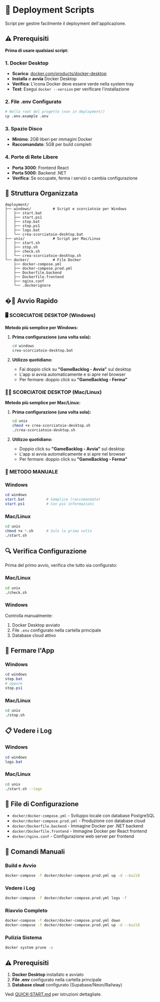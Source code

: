 # 🐳 Deployment Scripts

Script per gestire facilmente il deployment dell'applicazione.

## ⚠️ Prerequisiti

**Prima di usare qualsiasi script:**

### 1. Docker Desktop
- **Scarica**: [docker.com/products/docker-desktop](https://www.docker.com/products/docker-desktop/)
- **Installa** e **avvia** Docker Desktop
- **Verifica**: L'icona Docker deve essere verde nella system tray
- **Test**: Esegui `docker --version` per verificare l'installazione

### 2. File .env Configurato
```bash
# Nella root del progetto (non in deployment/)
cp .env.example .env
```

### 3. Spazio Disco
- **Minimo**: 2GB liberi per immagini Docker
- **Raccomandato**: 5GB per build completi

### 4. Porte di Rete Libere
- **Porta 3000**: Frontend React
- **Porta 5000**: Backend .NET
- **Verifica**: Se occupate, ferma i servizi o cambia configurazione

## 📁 Struttura Organizzata

```
deployment/
├── windows/          # Script e scorciatoie per Windows
│   ├── start.bat
│   ├── start.ps1
│   ├── stop.bat
│   ├── stop.ps1
│   ├── logs.bat
│   └── crea-scorciatoie-desktop.bat
├── unix/             # Script per Mac/Linux
│   ├── start.sh
│   ├── stop.sh
│   ├── check.sh
│   └── crea-scorciatoie-desktop.sh
└── docker/           # File Docker
    ├── docker-compose.yml
    ├── docker-compose.prod.yml
    ├── Dockerfile.backend
    ├── Dockerfile.frontend
    ├── nginx.conf
    └── .dockerignore
```

## �🚀 Avvio Rapido

### 🖥️ SCORCIATOIE DESKTOP (Windows)
**Metodo più semplice per Windows:**

1. **Prima configurazione (una volta sola):**
   ```bash
   cd windows
   crea-scorciatoie-desktop.bat
   ```

2. **Utilizzo quotidiano:**
   - Fai doppio click su **"GameBacklog - Avvia"** sul desktop
   - L'app si avvia automaticamente e si apre nel browser
   - Per fermare: doppio click su **"GameBacklog - Ferma"**

### 🍎🐧 SCORCIATOIE DESKTOP (Mac/Linux)
**Metodo più semplice per Mac/Linux:**

1. **Prima configurazione (una volta sola):**
   ```bash
   cd unix
   chmod +x crea-scorciatoie-desktop.sh
   ./crea-scorciatoie-desktop.sh
   ```

2. **Utilizzo quotidiano:**
   - Doppio click su **"GameBacklog - Avvia"** sul desktop
   - L'app si avvia automaticamente e si apre nel browser
   - Per fermare: doppio click su **"GameBacklog - Ferma"**

### 📂 METODO MANUALE

### Windows
```powershell
cd windows
start.bat          # Semplice (raccomandato)
start.ps1          # Con più informazioni
```

### Mac/Linux
```bash
cd unix
chmod +x *.sh      # Solo la prima volta
./start.sh
```

## 🔍 Verifica Configurazione

Prima del primo avvio, verifica che tutto sia configurato:

### Mac/Linux
```bash
cd unix
./check.sh
```

### Windows
Controlla manualmente:
1. Docker Desktop avviato
2. File `.env` configurato nella cartella principale
3. Database cloud attivo

## 🛑 Fermare l'App

### Windows
```powershell
cd windows
stop.bat
# oppure
stop.ps1
```

### Mac/Linux
```bash
cd unix
./stop.sh
```

## 📋 Vedere i Log

### Windows
```powershell
cd windows
logs.bat
```

### Mac/Linux
```bash
cd unix
./start.sh --logs
```

## 📁 File di Configurazione

- `docker/docker-compose.yml` - Sviluppo locale con database PostgreSQL
- `docker/docker-compose.prod.yml` - Produzione con database cloud
- `docker/Dockerfile.backend` - Immagine Docker per .NET backend
- `docker/Dockerfile.frontend` - Immagine Docker per React frontend
- `docker/nginx.conf` - Configurazione web server per frontend

## 🔧 Comandi Manuali

### Build e Avvio
```bash
docker-compose -f docker/docker-compose.prod.yml up -d --build
```

### Vedere i Log
```bash
docker-compose -f docker/docker-compose.prod.yml logs -f
```

### Riavvio Completo
```bash
docker-compose -f docker/docker-compose.prod.yml down
docker-compose -f docker/docker-compose.prod.yml up -d --build
```

### Pulizia Sistema
```bash
docker system prune -a
```

## ⚠️ Prerequisiti

1. **Docker Desktop** installato e avviato
2. **File .env** configurato nella cartella principale
3. **Database cloud** configurato (Supabase/Neon/Railway)

Vedi [QUICK-START.md](../QUICK-START.md) per istruzioni dettagliate.
